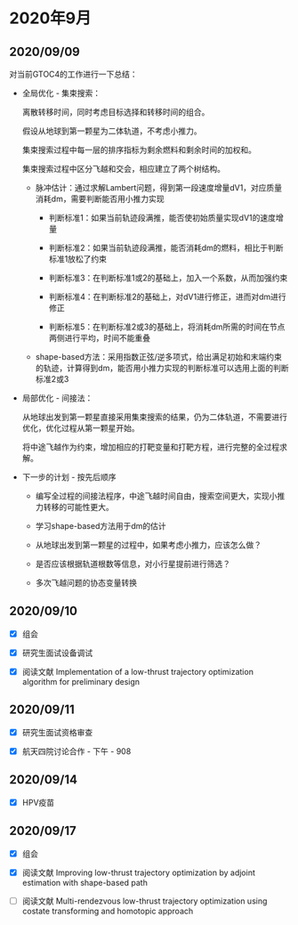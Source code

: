# 2020年9月

## 2020/09/09

对当前GTOC4的工作进行一下总结：

* 全局优化 - 集束搜索：

	离散转移时间，同时考虑目标选择和转移时间的组合。

	假设从地球到第一颗星为二体轨道，不考虑小推力。

	集束搜索过程中每一层的排序指标为剩余燃料和剩余时间的加权和。

	集束搜索过程中区分飞越和交会，相应建立了两个树结构。

	* 脉冲估计：通过求解Lambert问题，得到第一段速度增量dV1，对应质量消耗dm，需要判断能否用小推力实现

		* 判断标准1：如果当前轨迹段满推，能否使初始质量实现dV1的速度增量

		* 判断标准2：如果当前轨迹段满推，能否消耗dm的燃料，相比于判断标准1放松了约束

		* 判断标准3：在判断标准1或2的基础上，加入一个系数，从而加强约束

		* 判断标准4：在判断标准2的基础上，对dV1进行修正，进而对dm进行修正

		* 判断标准5：在判断标准2或3的基础上，将消耗dm所需的时间在节点两侧进行平均，时间不能重叠

	* shape-based方法：采用指数正弦/逆多项式，给出满足初始和末端约束的轨迹，计算得到dm，能否用小推力实现的判断标准可以选用上面的判断标准2或3

* 局部优化 - 间接法：

	从地球出发到第一颗星直接采用集束搜索的结果，仍为二体轨道，不需要进行优化，优化过程从第一颗星开始。

	将中途飞越作为约束，增加相应的打靶变量和打靶方程，进行完整的全过程求解。

* 下一步的计划 - 按先后顺序

	* 编写全过程的间接法程序，中途飞越时间自由，搜索空间更大，实现小推力转移的可能性更大。

	* 学习shape-based方法用于dm的估计

	* 从地球出发到第一颗星的过程中，如果考虑小推力，应该怎么做？

	* 是否应该根据轨道根数等信息，对小行星提前进行筛选？

	* 多次飞越问题的协态变量转换

## 2020/09/10

- [x] 组会

- [x] 研究生面试设备调试

- [x] 阅读文献 Implementation of a low-thrust trajectory optimization algorithm for preliminary design

## 2020/09/11

- [x] 研究生面试资格审查

- [x] 航天四院讨论合作 - 下午 - 908

## 2020/09/14

- [x] HPV疫苗

## 2020/09/17

- [x] 组会

- [x] 阅读文献 Improving low-thrust trajectory optimization by adjoint estimation with shape-based path

- [ ] 阅读文献 Multi-rendezvous low-thrust trajectory optimization using costate transforming and homotopic approach